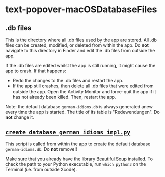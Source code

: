 # text-popover-macOSDatabaseFiles

## .db files

This is the directory where all .db files used by the app are stored. All .db files can be created, modified, or deleted from within the app. Do __not__ navigate to this directory in Finder and edit the .db files from outside the app.

If the .db files are edited whilst the app is still running, it might cause the app to crash. If that happens:

* Redo the changes to the .db files and restart the app.
* If the app still crashes, then delete all .db files that were edited from outside the app. Open the Activity Monitor and force-quit the app if it has not already been killed. Then, restart the app.

Note: the default database `german-idioms.db` is always generated anew every time the app is started. The title of its table is "Redewendungen". Do __not__ change it.

## [`create_database_german_idioms_impl.py`](https://github.com/liweiyap/text-popover-macOS/tree/master/text-popover-macOSDatabaseFiles)

This script is called from within the app to create the default database `german-idioms.db`. Do __not__ remove!!

Make sure that you already have the library [Beautiful Soup](https://pypi.org/project/beautifulsoup4/) installed.
To check the path to your Python executable, run `which python3` on the Terminal (i.e. from outside Xcode).
